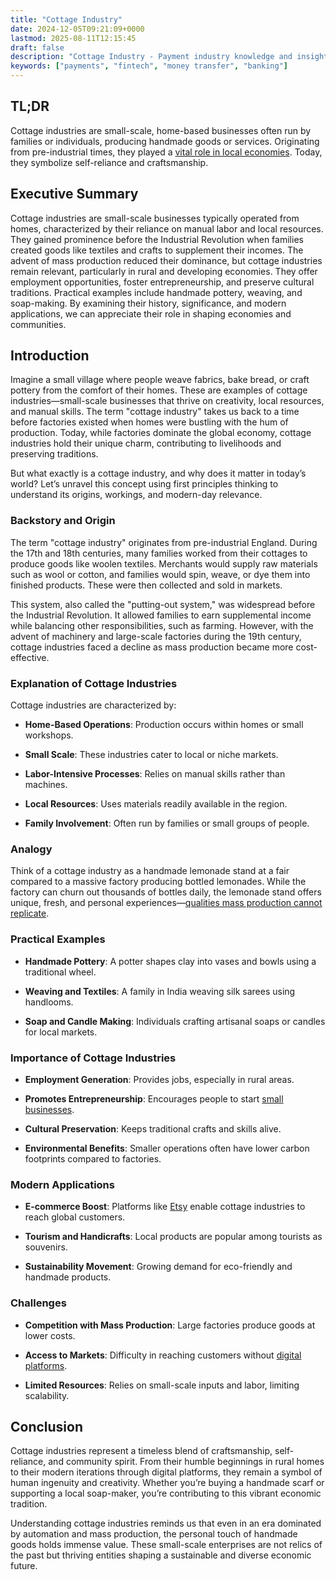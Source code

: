 ```yaml
---
title: "Cottage Industry"
date: 2024-12-05T09:21:09+0000
lastmod: 2025-08-11T12:15:45
draft: false
description: "Cottage Industry - Payment industry knowledge and insights"
keywords: ["payments", "fintech", "money transfer", "banking"]
---
```


## TL;DR

Cottage industries are small-scale, home-based businesses often run by families or individuals, producing handmade goods or services. Originating from pre-industrial times, they played a [vital role in local economies](https://faisalkhanllc.xyz/resources/payments-wiki/f/financial-stability/). Today, they symbolize self-reliance and craftsmanship.

## Executive Summary

Cottage industries are small-scale businesses typically operated from homes, characterized by their reliance on manual labor and local resources. They gained prominence before the Industrial Revolution when families created goods like textiles and crafts to supplement their incomes. The advent of mass production reduced their dominance, but cottage industries remain relevant, particularly in rural and developing economies. They offer employment opportunities, foster entrepreneurship, and preserve cultural traditions. Practical examples include handmade pottery, weaving, and soap-making. By examining their history, significance, and modern applications, we can appreciate their role in shaping economies and communities.

## Introduction

Imagine a small village where people weave fabrics, bake bread, or craft pottery from the comfort of their homes. These are examples of cottage industries—small-scale businesses that thrive on creativity, local resources, and manual skills. The term "cottage industry" takes us back to a time before factories existed when homes were bustling with the hum of production. Today, while factories dominate the global economy, cottage industries hold their unique charm, contributing to livelihoods and preserving traditions.

But what exactly is a cottage industry, and why does it matter in today’s world? Let’s unravel this concept using first principles thinking to understand its origins, workings, and modern-day relevance.

### Backstory and Origin

The term "cottage industry" originates from pre-industrial England. During the 17th and 18th centuries, many families worked from their cottages to produce goods like woolen textiles. Merchants would supply raw materials such as wool or cotton, and families would spin, weave, or dye them into finished products. These were then collected and sold in markets.

This system, also called the "putting-out system," was widespread before the Industrial Revolution. It allowed families to earn supplemental income while balancing other responsibilities, such as farming. However, with the advent of machinery and large-scale factories during the 19th century, cottage industries faced a decline as mass production became more cost-effective.

### Explanation of Cottage Industries

Cottage industries are characterized by:

- **Home-Based Operations**: Production occurs within homes or small workshops.

- **Small Scale**: These industries cater to local or niche markets.

- **Labor-Intensive Processes**: Relies on manual skills rather than machines.

- **Local Resources**: Uses materials readily available in the region.

- **Family Involvement**: Often run by families or small groups of people.

### Analogy

Think of a cottage industry as a handmade lemonade stand at a fair compared to a massive factory producing bottled lemonades. While the factory can churn out thousands of bottles daily, the lemonade stand offers unique, fresh, and personal experiences—[qualities mass production cannot replicate](https://faisalkhanllc.xyz/resources/payments-wiki/s/supply-demand/).

### Practical Examples

- **Handmade Pottery**: A potter shapes clay into vases and bowls using a traditional wheel.

- **Weaving and Textiles**: A family in India weaving silk sarees using handlooms.

- **Soap and Candle Making**: Individuals crafting artisanal soaps or candles for local markets.

### Importance of Cottage Industries

- **Employment Generation**: Provides jobs, especially in rural areas.

- **Promotes Entrepreneurship**: Encourages people to start [small businesses](https://faisalkhanllc.xyz/resources/payments-wiki/s/small-and-medium-sized-enterprises-smes/).

- **Cultural Preservation**: Keeps traditional crafts and skills alive.

- **Environmental Benefits**: Smaller operations often have lower carbon footprints compared to factories.

### Modern Applications

- **E-commerce Boost**: Platforms like [Etsy](https://www.etsy.com/) enable cottage industries to reach global customers.

- **Tourism and Handicrafts**: Local products are popular among tourists as souvenirs.

- **Sustainability Movement**: Growing demand for eco-friendly and handmade products.

### Challenges

- **Competition with Mass Production**: Large factories produce goods at lower costs.

- **Access to Markets**: Difficulty in reaching customers without [digital platforms](https://faisalkhanllc.xyz/resources/payments-wiki/e/e-commerce-platforms/).

- **Limited Resources**: Relies on small-scale inputs and labor, limiting scalability.

## Conclusion

Cottage industries represent a timeless blend of craftsmanship, self-reliance, and community spirit. From their humble beginnings in rural homes to their modern iterations through digital platforms, they remain a symbol of human ingenuity and creativity. Whether you’re buying a handmade scarf or supporting a local soap-maker, you’re contributing to this vibrant economic tradition.

Understanding cottage industries reminds us that even in an era dominated by automation and mass production, the personal touch of handmade goods holds immense value. These small-scale enterprises are not relics of the past but thriving entities shaping a sustainable and diverse economic future.